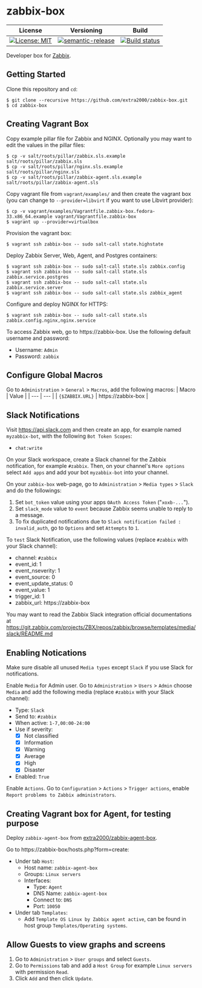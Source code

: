 # zabbix-box

| License | Versioning | Build |
| ------- | ---------- | ----- |
| [![License: MIT](https://img.shields.io/badge/License-MIT-yellow.svg)](https://opensource.org/licenses/MIT) | [![semantic-release](https://img.shields.io/badge/%20%20%F0%9F%93%A6%F0%9F%9A%80-semantic--release-e10079.svg)](https://github.com/semantic-release/semantic-release) | [![Build status](https://ci.appveyor.com/api/projects/status/fsr74lorx5h1ht58/branch/master?svg=true)](https://ci.appveyor.com/project/nikAizuddin/zabbix-box/branch/master) |

Developer box for [Zabbix](https://github.com/zabbix/zabbix).


## Getting Started

Clone this repository and `cd`:
```
$ git clone --recursive https://github.com/extra2000/zabbix-box.git
$ cd zabbix-box
```


## Creating Vagrant Box

Copy example pillar file for Zabbix and NGINX. Optionally you may want to edit the values in the pillar files:
```
$ cp -v salt/roots/pillar/zabbix.sls.example salt/roots/pillar/zabbix.sls
$ cp -v salt/roots/pillar/nginx.sls.example salt/roots/pillar/nginx.sls
$ cp -v salt/roots/pillar/zabbix-agent.sls.example salt/roots/pillar/zabbix-agent.sls
```

Copy vagrant file from `vagrant/examples/` and then create the vagrant box (you can change to `--provider=libvirt` if you want to use Libvirt provider):
```
$ cp -v vagrant/examples/Vagrantfile.zabbix-box.fedora-33.x86_64.example vagrant/Vagrantfile.zabbix-box
$ vagrant up --provider=virtualbox
```

Provision the vagrant box:
```
$ vagrant ssh zabbix-box -- sudo salt-call state.highstate
```

Deploy Zabbix Server, Web, Agent, and Postgres containers:
```
$ vagrant ssh zabbix-box -- sudo salt-call state.sls zabbix.config
$ vagrant ssh zabbix-box -- sudo salt-call state.sls zabbix.service.postgres
$ vagrant ssh zabbix-box -- sudo salt-call state.sls zabbix.service.server
$ vagrant ssh zabbix-box -- sudo salt-call state.sls zabbix_agent
```

Configure and deploy NGINX for HTTPS:
```
$ vagrant ssh zabbix-box -- sudo salt-call state.sls zabbix.config.nginx,nginx.service
```

To access Zabbix web, go to https://zabbix-box. Use the following default username and password:
* Username: `Admin`
* Password: `zabbix`


## Configure Global Macros

Go to `Administration` > `General` > `Macros`, add the following macros:
| Macro | Value |
| --- | --- |
| `{$ZABBIX.URL}` | https://zabbix-box |


## Slack Notifications

Visit https://api.slack.com and then create an app, for example named `myzabbix-bot`, with the following `Bot Token Scopes`:
* `chat:write`

On your Slack workspace, create a Slack channel for the Zabbix notification, for example `#zabbix`. Then, on your channel's `More options` select `Add apps` and add your bot `myzabbix-bot` into your channel.

On your `zabbix-box` web-page, go to `Administration` > `Media types` > `Slack` and do the followings:
1. Set `bot_token` value using your apps `OAuth Access Token` ("`xoxb-...`").
1. Set `slack_mode` value to `event` because Zabbix seems unable to reply to a message.
1. To fix duplicated notifications due to `Slack notification failed : invalid_auth`, go to `Options` and set `Attempts` to `1`.

To `test` Slack Notification, use the following values (replace `#zabbix` with your Slack channel):
* channel: `#zabbix`
* event_id: 1
* event_nseverity: 1
* event_source: 0
* event_update_status: 0
* event_value: 1
* trigger_id: 1
* zabbix_url: https://zabbix-box

You may want to read the Zabbix Slack integration official documentations at https://git.zabbix.com/projects/ZBX/repos/zabbix/browse/templates/media/slack/README.md


## Enabling Notications

Make sure disable all unused `Media types` except `Slack` if you use Slack for notifications.

Enable `Media` for Admin user. Go to `Administration` > `Users` > `Admin` choose `Media` and add the following media (replace `#zabbix` with your Slack channel):
* Type: `Slack`
* Send to: `#zabbix`
* When active: `1-7,00:00-24:00`
* Use if severity:
    * [x] Not classified
    * [x] Information
    * [x] Warning
    * [x] Average
    * [x] High
    * [x] Disaster
* Enabled: `True`

Enable `Actions`. Go to `Configuration` > `Actions` > `Trigger actions`, enable `Report problems to Zabbix administrators`.


## Creating Vagrant box for Agent, for testing purpose

Deploy `zabbix-agent-box` from [extra2000/zabbix-agent-box](https://github.com/extra2000/zabbix-agent-box).

Go to https://zabbix-box/hosts.php?form=create:

* Under tab `Host`:
    * Host name: `zabbix-agent-box`
    * Groups: `Linux servers`
    * Interfaces:
        * Type: `Agent`
        * DNS Name: `zabbix-agent-box`
        * Connect to: `DNS`
        * Port: `10050`
* Under tab `Templates`:
    * Add `Template OS Linux by Zabbix agent active`, can be found in host group `Templates/Operating systems`.


## Allow Guests to view graphs and screens

1. Go to `Administration` > `User groups` and select `Guests`.
1. Go to `Permissions` tab and add a `Host Group` for example `Linux servers` with permission `Read`.
1. Click `Add` and then click `Update`.
